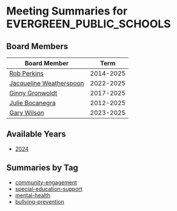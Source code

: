 # Meeting Summaries for EVERGREEN_PUBLIC_SCHOOLS

## Board Members

| Board Member       | Term           |
|--------------------|----------------|
| [Rob Perkins](board_member_33.md) | 2014-2025 |
| [Jacqueline Weatherspoon](board_member_34.md) | 2022-2025 |
| [Ginny Gronwoldt](board_member_35.md) | 2017-2025 |
| [Julie Bocanegra](board_member_36.md) | 2012-2025 |
| [Gary Wilson](board_member_37.md) | 2023-2025 |

## Available Years
- [2024](school_board_16_year_2024.md)

## Summaries by Tag
- [community-engagement](school_board_16_tag_community-engagement.md)
- [special-education-support](school_board_16_tag_special-education-support.md)
- [mental-health](school_board_16_tag_mental-health.md)
- [bullying-prevention](school_board_16_tag_bullying-prevention.md)
